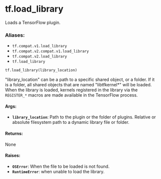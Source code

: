 <div itemscope itemtype="http://developers.google.com/ReferenceObject">
<meta itemprop="name" content="tf.load_library" />
<meta itemprop="path" content="Stable" />
</div>

# tf.load_library

Loads a TensorFlow plugin.

### Aliases:

* `tf.compat.v1.load_library`
* `tf.compat.v2.compat.v1.load_library`
* `tf.compat.v2.load_library`
* `tf.load_library`

``` python
tf.load_library(library_location)
```

<!-- Placeholder for "Used in" -->

"library_location" can be a path to a specific shared object, or a folder.
If it is a folder, all shared objects that are named "libtfkernel*" will be
loaded. When the library is loaded, kernels registered in the library via the
`REGISTER_*` macros are made available in the TensorFlow process.

#### Args:


* <b>`library_location`</b>: Path to the plugin or the folder of plugins.
  Relative or absolute filesystem path to a dynamic library file or folder.


#### Returns:

None



#### Raises:


* <b>`OSError`</b>: When the file to be loaded is not found.
* <b>`RuntimeError`</b>: when unable to load the library.
